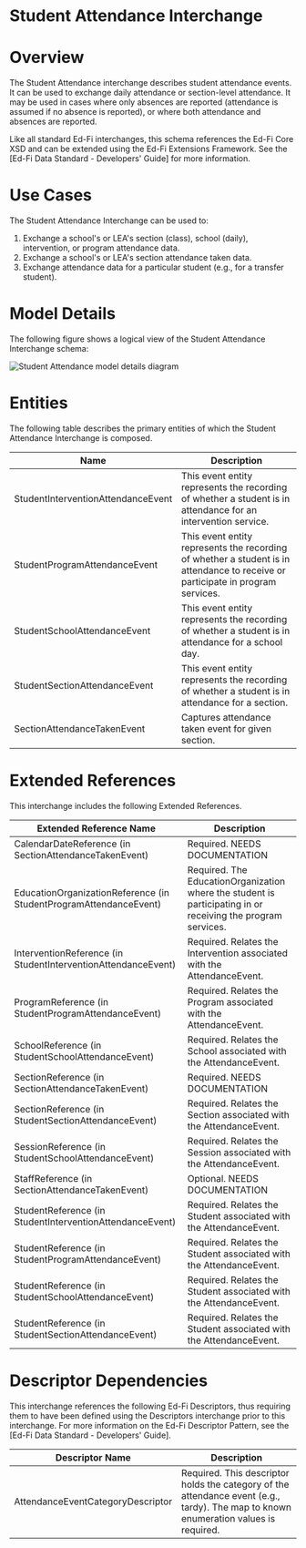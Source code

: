 # Student Attendance Interchange

# Overview

The Student Attendance interchange describes student attendance events. It can be used to exchange daily attendance or section-level attendance. It may be used in cases where only absences are reported (attendance is assumed if no absence is reported), or where both attendance and absences are reported.



Like all standard Ed-Fi interchanges, this schema references the Ed-Fi Core XSD and can be extended using the Ed-Fi Extensions Framework. See the [Ed-Fi Data Standard - Developers' Guide] for more information.


# Use Cases

The Student Attendance Interchange can be used to:  

1. Exchange a school's or LEA's section (class), school (daily), intervention, or program attendance data.
2. Exchange a school's or LEA's section attendance taken data.
3. Exchange attendance data for a particular student (e.g., for a transfer student).


# Model Details

The following figure shows a logical view of the Student Attendance Interchange schema:  

![Student Attendance model details diagram](img/InterchangeStudentAttendance-interchange-brief.png)


# Entities

The following table describes the primary entities of which the Student Attendance Interchange is composed.  

| Name | Description |
|----------|-----------------|
| StudentInterventionAttendanceEvent | This event entity represents the recording of whether a student is in attendance for an intervention service. |
| StudentProgramAttendanceEvent | This event entity represents the recording of whether a student is in attendance to receive or participate in program services. |
| StudentSchoolAttendanceEvent | This event entity represents the recording of whether a student is in attendance for a school day. |
| StudentSectionAttendanceEvent | This event entity represents the recording of whether a student is in attendance for a section. |
| SectionAttendanceTakenEvent | Captures attendance taken event for given section. |



# Extended References


This interchange includes the following Extended References.  

| Extended Reference Name | Description |
|-----------------------------|-----------------|
| CalendarDateReference (in SectionAttendanceTakenEvent) | Required.  NEEDS DOCUMENTATION |
| EducationOrganizationReference (in StudentProgramAttendanceEvent) | Required.  The EducationOrganization where the student is participating in or receiving the program services. |
| InterventionReference (in StudentInterventionAttendanceEvent) | Required.  Relates the Intervention associated with the AttendanceEvent. |
| ProgramReference (in StudentProgramAttendanceEvent) | Required.  Relates the Program associated with the AttendanceEvent. |
| SchoolReference (in StudentSchoolAttendanceEvent) | Required.  Relates the School associated with the AttendanceEvent. |
| SectionReference (in SectionAttendanceTakenEvent) | Required.  NEEDS DOCUMENTATION |
| SectionReference (in StudentSectionAttendanceEvent) | Required.  Relates the Section associated with the AttendanceEvent. |
| SessionReference (in StudentSchoolAttendanceEvent) | Required.  Relates the Session associated with the AttendanceEvent. |
| StaffReference (in SectionAttendanceTakenEvent) | Optional.  NEEDS DOCUMENTATION |
| StudentReference (in StudentInterventionAttendanceEvent) | Required.  Relates the Student associated with the AttendanceEvent. |
| StudentReference (in StudentProgramAttendanceEvent) | Required.  Relates the Student associated with the AttendanceEvent. |
| StudentReference (in StudentSchoolAttendanceEvent) | Required.  Relates the Student associated with the AttendanceEvent. |
| StudentReference (in StudentSectionAttendanceEvent) | Required.  Relates the Student associated with the AttendanceEvent. |



# Descriptor Dependencies

This interchange references the following Ed-Fi Descriptors, thus requiring them to have been defined using the Descriptors interchange prior to this interchange. For more information on the Ed-Fi Descriptor Pattern, see the [Ed-Fi Data Standard - Developers' Guide].  

| Descriptor Name | Description |
|---------------------|-----------------|
| AttendanceEventCategoryDescriptor | Required.  This descriptor holds the category of the attendance event (e.g., tardy). The map to known enumeration values is required. |


